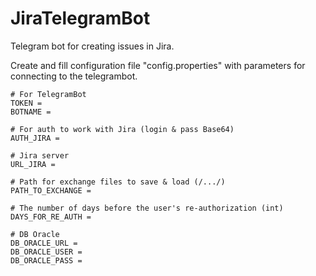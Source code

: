 # JiraTelegramBot

Telegram bot for creating issues in Jira.

Create and fill configuration file "config.properties" with parameters for connecting to the telegrambot.

``` 
# For TelegramBot
TOKEN = 
BOTNAME =

# For auth to work with Jira (login & pass Base64)
AUTH_JIRA = 

# Jira server
URL_JIRA = 

# Path for exchange files to save & load (/.../)
PATH_TO_EXCHANGE = 

# The number of days before the user's re-authorization (int)
DAYS_FOR_RE_AUTH = 

# DB Oracle
DB_ORACLE_URL = 
DB_ORACLE_USER = 
DB_ORACLE_PASS = 

``` 
